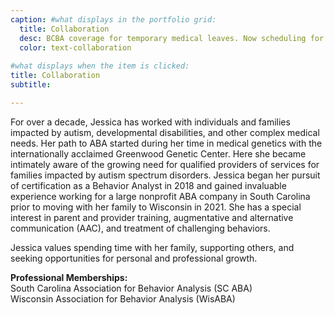 ```yaml
---
caption: #what displays in the portfolio grid:
  title: Collaboration
  desc: BCBA coverage for temporary medical leaves. Now scheduling for February 2023!
  color: text-collaboration
  
#what displays when the item is clicked:
title: Collaboration
subtitle:

---
```

For over a decade, Jessica has worked with individuals and families impacted by autism, developmental disabilities, and other complex medical needs. Her path to ABA started during her time in medical genetics with the internationally acclaimed Greenwood Genetic Center. Here she became intimately aware of the growing need for qualified providers of services for families impacted by autism spectrum disorders. Jessica began her pursuit of certification as a Behavior Analyst in 2018 and gained invaluable experience working for a large nonprofit ABA company in South Carolina prior to moving with her family to Wisconsin in 2021. She has a special interest in parent and provider training, augmentative and alternative communication (AAC), and treatment of challenging behaviors. 
        
Jessica values spending time with her family, supporting others, and seeking opportunities for personal and professional growth. 

**Professional Memberships:**  
South Carolina Association for Behavior Analysis (SC ABA)  
Wisconsin Association for Behavior Analysis (WisABA)